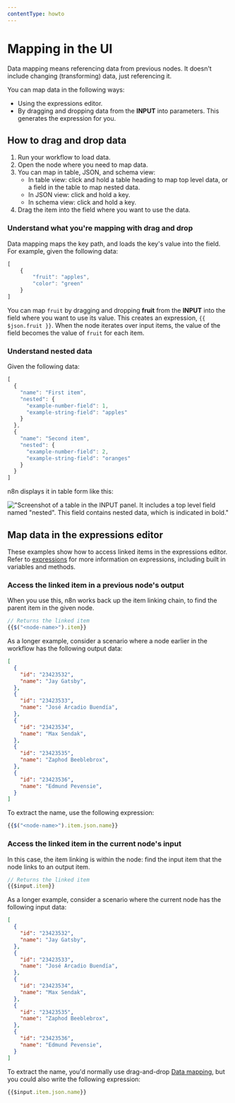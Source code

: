 ```yaml
---
contentType: howto
---
```


# Mapping in the UI

Data mapping means referencing data from previous nodes. It doesn't include changing (transforming) data, just referencing it.

You can map data in the following ways:

* Using the expressions editor.
* By dragging and dropping data from the **INPUT** into parameters. This generates the expression for you.


## How to drag and drop data

1. Run your workflow to load data.
2. Open the node where you need to map data.
3. You can map in table, JSON, and schema view:
	* In table view: click and hold a table heading to map top level data, or a field in the table to map nested data.
	* In JSON view: click and hold a key. 
	* In schema view: click and hold a key.
4. Drag the item into the field where you want to use the data.

### Understand what you're mapping with drag and drop

Data mapping maps the key path, and loads the key's value into the field. For example, given the following data:

```js
[
	{
		"fruit": "apples",
		"color": "green"
	}
]
```

You can map `fruit` by dragging and dropping **fruit** from the **INPUT** into the field where you want to use its value. This creates an expression, `{{ $json.fruit }}`. When the node iterates over input items, the value of the field becomes the value of `fruit` for each item.

### Understand nested data

Given the following data:

```js
[
  {
    "name": "First item",
    "nested": {
      "example-number-field": 1,
      "example-string-field": "apples"
    }
  },
  {
    "name": "Second item",
    "nested": {
      "example-number-field": 2,
      "example-string-field": "oranges"
    }
  }
]
```

n8n displays it in table form like this:

!["Screenshot of a table in the INPUT panel. It includes a top level field named "nested". This field contains nested data, which is indicated in bold."](/_images/data/data-mapping/nested-data.png)

## Map data in the expressions editor

These examples show how to access linked items in the expressions editor. Refer to [expressions](/code/understand-expressions/) for more information on expressions, including built in variables and methods.

### Access the linked item in a previous node's output

When you use this, n8n works back up the item linking chain, to find the parent item in the given node.

```js
// Returns the linked item
{{$("<node-name>").item}}
```

As a longer example, consider a scenario where a node earlier in the workflow has the following output data:

```json
[
  {
    "id": "23423532",
    "name": "Jay Gatsby",
  },
  {
    "id": "23423533",
    "name": "José Arcadio Buendía",
  },
  {
    "id": "23423534",
    "name": "Max Sendak",
  },
  {
    "id": "23423535",
    "name": "Zaphod Beeblebrox",
  },
  {
    "id": "23423536",
    "name": "Edmund Pevensie",
  }
]
```

To extract the name, use the following expression:

```js
{{$("<node-name>").item.json.name}}
```


### Access the linked item in the current node's input

In this case, the item linking is within the node: find the input item that the node links to an output item.

```js
// Returns the linked item
{{$input.item}}
```

As a longer example, consider a scenario where the current node has the following input data:

```json
[
  {
    "id": "23423532",
    "name": "Jay Gatsby",
  },
  {
    "id": "23423533",
    "name": "José Arcadio Buendía",
  },
  {
    "id": "23423534",
    "name": "Max Sendak",
  },
  {
    "id": "23423535",
    "name": "Zaphod Beeblebrox",
  },
  {
    "id": "23423536",
    "name": "Edmund Pevensie",
  }
]
```

To extract the name, you'd normally use drag-and-drop [Data mapping](/data/data-mapping/), but you could also write the following expression:

```js
{{$input.item.json.name}}
```
